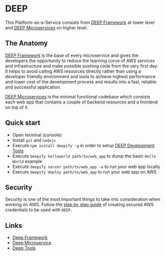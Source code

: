 DEEP
====

This Platform-as-a-Service consists from [DEEP Framework](https://www.npmjs.com/package/deep-framework) at lower level and [DEEP Microservices](https://github.com/MitocGroup/deep-microservices-todo-app) on higher level.

The Anatomy
-----------

[DEEP Framework](https://www.npmjs.com/package/deep-framework) is the base of every microservice
and gives the developers the opportunity to reduce the learning curve of AWS services and infrastructure
and make possible pushing code from the very first day. It helps to avoid calling AWS resources
directly rather than using a developer friendly environment and tools to achieve highest performance 
and lower cost of the development process and results into a fast, reliable and successful application.

[DEEP Microservices](https://github.com/MitocGroup/deep-microservices-todo-app) is the minimal functional 
codebase which consists each web app that contains a couple of backend resources and a frontend on top of it.

Quick start
-----------

- Open terminal (console)
- Install `git` and `nodejs`
- Execute `npm install deepify -g` in order to setup [DEEP Development Tools](https://github.com/MitocGroup/deep/blob/dev/docs/tools.md)
- Execute `deepify helloworld path/to/web_app` to dump the basic `Hello World` example
- Execute `deepify server path/to/web_app -o` to run your web app locally
- Execute `deepify deploy path/to/web_app` to run your web app on AWS

Security
--------

Security is one of the most important things to take into consideration when working on AWS.
Follow the [step by step guide](security/secure-aws-credentials.md) of creating secured AWS 
credentials to be used with `DEEP`.

Links
-----

- [Deep Framework](framework.md)
- [Deep Microservice](microservice.md)
- [Deep Tools](tools.md)
